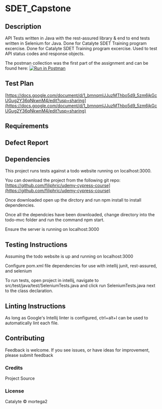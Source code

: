 # SDET_Capstone

## Description
API Tests written in Java with the rest-assured library & end to end tests written in Selenium for Java. Done for Catalyte SDET Training program excercise. Done for Catalyte SDET Training program excercise. Used to test API status codes and response objects.  

The postman collection was the first part of the assignment and can be found here:
[![Run in Postman](https://run.pstmn.io/button.svg)](https://app.getpostman.com/run-collection/37f2482c34a6d53e1a02?action=collection%2Fimport)

## Test Plan
[https://docs.google.com/document/d/1_bmnqmlJJuzMThbo5d9_5zm6jkGcUGug2Y36qNkwnM4/edit?usp=sharing](https://docs.google.com/document/d/1_bmnqmlJJuzMThbo5d9_5zm6jkGcUGug2Y36qNkwnM4/edit?usp=sharing)  

## Requirements

## Defect Report

## Dependencies
This project runs tests against a todo website running on localhost:3000.

You can download the project from the following git repo: [https://github.com/filiphric/udemy-cypress-course](https://github.com/filiphric/udemy-cypress-course)

Once downloaded open up the dirctory and run npm install to install dependencies.

Once all the dependcies have been downloaded, change directory into the todo-mvc folder and run the command npm start.

Ensure the server is running on localhost:3000

## Testing Instructions
Assuming the todo website is up and running on localhost:3000

Configure pom.xml file dependencies for use with intellij junit, rest-assured, and selenium

To run tests, open project in intellij, navigate to src/test/java/test/SeleniumTests.java and click run SeleniumTests.java next to the class declaration.


## Linting Instructions
As long as Google's Intellij linter is configured, ctrl+alt+l can be used to automatically lint each file.


## Contributing
Feedback is welcome. If you see issues, or have ideas for improvement, please submit feedback

### Credits
Project Source

### License
Catalyte © mortega2
